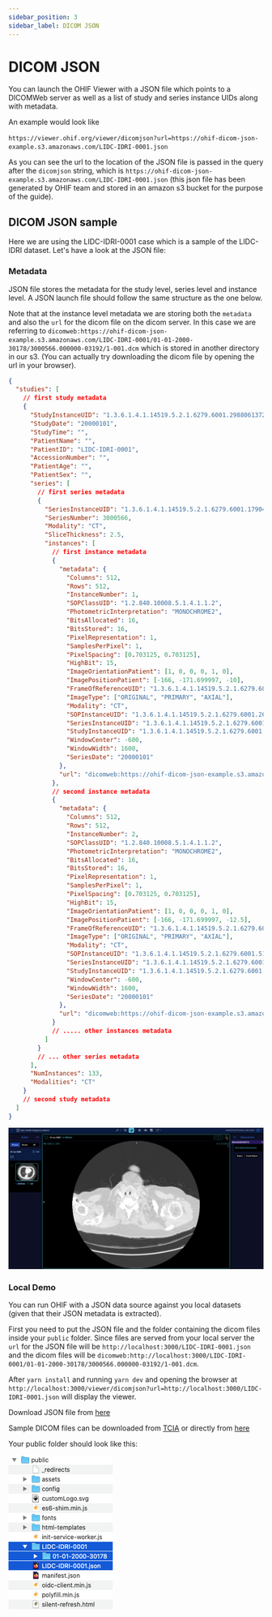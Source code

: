 ```yaml
---
sidebar_position: 3
sidebar_label: DICOM JSON
---
```


# DICOM JSON

You can launch the OHIF Viewer with a JSON file which points to a DICOMWeb
server as well as a list of study and series instance UIDs along with metadata.

An example would look like

`https://viewer.ohif.org/viewer/dicomjson?url=https://ohif-dicom-json-example.s3.amazonaws.com/LIDC-IDRI-0001.json`

As you can see the url to the location of the JSON file is passed in the query
after the `dicomjson` string, which is
`https://ohif-dicom-json-example.s3.amazonaws.com/LIDC-IDRI-0001.json` (this
json file has been generated by OHIF team and stored in an amazon s3 bucket for
the purpose of the guide).

## DICOM JSON sample

Here we are using the LIDC-IDRI-0001 case which is a sample of the LIDC-IDRI
dataset. Let's have a look at the JSON file:

### Metadata

JSON file stores the metadata for the study level, series level and instance
level. A JSON launch file should follow the same structure as the one below.

Note that at the instance level metadata we are storing both the `metadata` and
also the `url` for the dicom file on the dicom server. In this case we are
referring to
`dicomweb:https://ohif-dicom-json-example.s3.amazonaws.com/LIDC-IDRI-0001/01-01-2000-30178/3000566.000000-03192/1-001.dcm`
which is stored in another directory in our s3. (You can actually try
downloading the dicom file by opening the url in your browser).

```json
{
  "studies": [
    // first study metadata
    {
      "StudyInstanceUID": "1.3.6.1.4.1.14519.5.2.1.6279.6001.298806137288633453246975630178",
      "StudyDate": "20000101",
      "StudyTime": "",
      "PatientName": "",
      "PatientID": "LIDC-IDRI-0001",
      "AccessionNumber": "",
      "PatientAge": "",
      "PatientSex": "",
      "series": [
        // first series metadata
        {
          "SeriesInstanceUID": "1.3.6.1.4.1.14519.5.2.1.6279.6001.179049373636438705059720603192",
          "SeriesNumber": 3000566,
          "Modality": "CT",
          "SliceThickness": 2.5,
          "instances": [
            // first instance metadata
            {
              "metadata": {
                "Columns": 512,
                "Rows": 512,
                "InstanceNumber": 1,
                "SOPClassUID": "1.2.840.10008.5.1.4.1.1.2",
                "PhotometricInterpretation": "MONOCHROME2",
                "BitsAllocated": 16,
                "BitsStored": 16,
                "PixelRepresentation": 1,
                "SamplesPerPixel": 1,
                "PixelSpacing": [0.703125, 0.703125],
                "HighBit": 15,
                "ImageOrientationPatient": [1, 0, 0, 0, 1, 0],
                "ImagePositionPatient": [-166, -171.699997, -10],
                "FrameOfReferenceUID": "1.3.6.1.4.1.14519.5.2.1.6279.6001.229925374658226729607867499499",
                "ImageType": ["ORIGINAL", "PRIMARY", "AXIAL"],
                "Modality": "CT",
                "SOPInstanceUID": "1.3.6.1.4.1.14519.5.2.1.6279.6001.262721256650280657946440242654",
                "SeriesInstanceUID": "1.3.6.1.4.1.14519.5.2.1.6279.6001.179049373636438705059720603192",
                "StudyInstanceUID": "1.3.6.1.4.1.14519.5.2.1.6279.6001.298806137288633453246975630178",
                "WindowCenter": -600,
                "WindowWidth": 1600,
                "SeriesDate": "20000101"
              },
              "url": "dicomweb:https://ohif-dicom-json-example.s3.amazonaws.com/LIDC-IDRI-0001/01-01-2000-30178/3000566.000000-03192/1-001.dcm"
            },
            // second instance metadata
            {
              "metadata": {
                "Columns": 512,
                "Rows": 512,
                "InstanceNumber": 2,
                "SOPClassUID": "1.2.840.10008.5.1.4.1.1.2",
                "PhotometricInterpretation": "MONOCHROME2",
                "BitsAllocated": 16,
                "BitsStored": 16,
                "PixelRepresentation": 1,
                "SamplesPerPixel": 1,
                "PixelSpacing": [0.703125, 0.703125],
                "HighBit": 15,
                "ImageOrientationPatient": [1, 0, 0, 0, 1, 0],
                "ImagePositionPatient": [-166, -171.699997, -12.5],
                "FrameOfReferenceUID": "1.3.6.1.4.1.14519.5.2.1.6279.6001.229925374658226729607867499499",
                "ImageType": ["ORIGINAL", "PRIMARY", "AXIAL"],
                "Modality": "CT",
                "SOPInstanceUID": "1.3.6.1.4.1.14519.5.2.1.6279.6001.512235483218154065970649917292",
                "SeriesInstanceUID": "1.3.6.1.4.1.14519.5.2.1.6279.6001.179049373636438705059720603192",
                "StudyInstanceUID": "1.3.6.1.4.1.14519.5.2.1.6279.6001.298806137288633453246975630178",
                "WindowCenter": -600,
                "WindowWidth": 1600,
                "SeriesDate": "20000101"
              },
              "url": "dicomweb:https://ohif-dicom-json-example.s3.amazonaws.com/LIDC-IDRI-0001/01-01-2000-30178/3000566.000000-03192/1-002.dcm"
            }
            // ..... other instances metadata
          ]
        }
        // ... other series metadata
      ],
      "NumInstances": 133,
      "Modalities": "CT"
    }
    // second study metadata
  ]
}
```

![](../../assets/img/dicom-json.png)

### Local Demo

You can run OHIF with a JSON data source against you local datasets (given that
their JSON metadata is extracted).

First you need to put the JSON file and the folder containing the dicom files
inside your `public` folder. Since files are served from your local server the
`url` for the JSON file will be `http://localhost:3000/LIDC-IDRI-0001.json` and
the dicom files will be
`dicomweb:http://localhost:3000/LIDC-IDRI-0001/01-01-2000-30178/3000566.000000-03192/1-001.dcm`.

After `yarn install` and running `yarn dev` and opening the browser at
`http://localhost:3000/viewer/dicomjson?url=http://localhost:3000/LIDC-IDRI-0001.json`
will display the viewer.

Download JSON file from
[here](https://www.dropbox.com/sh/zvkv6mrhpdze67x/AADLGK46WuforD2LopP99gFXa?dl=0)

Sample DICOM files can be downloaded from
[TCIA](https://wiki.cancerimagingarchive.net/display/Public/LIDC-IDRI) or
directly from
[here](https://www.dropbox.com/sh/zvkv6mrhpdze67x/AADLGK46WuforD2LopP99gFXa?dl=0)

Your public folder should look like this:

![](../../assets/img/dicom-json-public.png)
